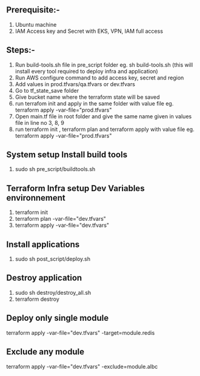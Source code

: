 
## Prerequisite:-
1. Ubuntu machine
2. IAM Access key and Secret with EKS, VPN, IAM full access

## Steps:- 
1. Run build-tools.sh file in pre_script folder eg. sh build-tools.sh (this will install every tool required to deploy infra and application)
2. Run AWS configure command to add access key, secret and region
3. Add values in prod.tfvars/qa.tfvars or dev.tfvars
4. Go to tf_state_save folder
5. Give bucket name where the terraform state will be saved
6. run terrafom init and apply in the same folder with value file eg. terraform apply -var-file="prod.tfvars"
7. Open main.tf file in root folder and give the same name given in values file in line no 3, 8, 9
8. run terraform init , terraform plan and terraform apply with value file eg. terraform apply -var-file="prod.tfvars"



## System setup Install build tools 
1. sudo sh pre_script/buildtools.sh

## Terraform Infra setup Dev Variables environnement
1. terraform init
2. terraform plan -var-file="dev.tfvars"
3. terraform apply -var-file="dev.tfvars"

## Install applications 
1. sudo sh post_script/deploy.sh

## Destroy application
1. sudo sh destroy/destroy_all.sh
2. terraform destroy

## Deploy only single module
terraform apply -var-file="dev.tfvars" -target=module.redis 

## Exclude any module
terraform apply -var-file="dev.tfvars" -exclude=module.albc


